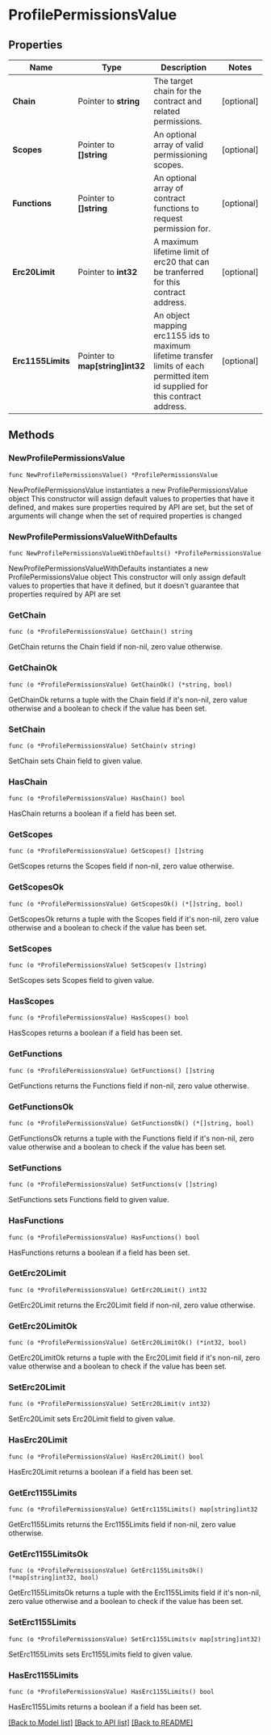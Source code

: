 # ProfilePermissionsValue

## Properties

Name | Type | Description | Notes
------------ | ------------- | ------------- | -------------
**Chain** | Pointer to **string** | The target chain for the contract and related permissions. | [optional] 
**Scopes** | Pointer to **[]string** | An optional array of valid permissioning scopes. | [optional] 
**Functions** | Pointer to **[]string** | An optional array of contract functions to request permission for. | [optional] 
**Erc20Limit** | Pointer to **int32** | A maximum lifetime limit of erc20 that can be tranferred for this contract address. | [optional] 
**Erc1155Limits** | Pointer to **map[string]int32** | An object mapping erc1155 ids to maximum lifetime transfer limits of each permitted item id supplied for this contract address. | [optional] 

## Methods

### NewProfilePermissionsValue

`func NewProfilePermissionsValue() *ProfilePermissionsValue`

NewProfilePermissionsValue instantiates a new ProfilePermissionsValue object
This constructor will assign default values to properties that have it defined,
and makes sure properties required by API are set, but the set of arguments
will change when the set of required properties is changed

### NewProfilePermissionsValueWithDefaults

`func NewProfilePermissionsValueWithDefaults() *ProfilePermissionsValue`

NewProfilePermissionsValueWithDefaults instantiates a new ProfilePermissionsValue object
This constructor will only assign default values to properties that have it defined,
but it doesn't guarantee that properties required by API are set

### GetChain

`func (o *ProfilePermissionsValue) GetChain() string`

GetChain returns the Chain field if non-nil, zero value otherwise.

### GetChainOk

`func (o *ProfilePermissionsValue) GetChainOk() (*string, bool)`

GetChainOk returns a tuple with the Chain field if it's non-nil, zero value otherwise
and a boolean to check if the value has been set.

### SetChain

`func (o *ProfilePermissionsValue) SetChain(v string)`

SetChain sets Chain field to given value.

### HasChain

`func (o *ProfilePermissionsValue) HasChain() bool`

HasChain returns a boolean if a field has been set.

### GetScopes

`func (o *ProfilePermissionsValue) GetScopes() []string`

GetScopes returns the Scopes field if non-nil, zero value otherwise.

### GetScopesOk

`func (o *ProfilePermissionsValue) GetScopesOk() (*[]string, bool)`

GetScopesOk returns a tuple with the Scopes field if it's non-nil, zero value otherwise
and a boolean to check if the value has been set.

### SetScopes

`func (o *ProfilePermissionsValue) SetScopes(v []string)`

SetScopes sets Scopes field to given value.

### HasScopes

`func (o *ProfilePermissionsValue) HasScopes() bool`

HasScopes returns a boolean if a field has been set.

### GetFunctions

`func (o *ProfilePermissionsValue) GetFunctions() []string`

GetFunctions returns the Functions field if non-nil, zero value otherwise.

### GetFunctionsOk

`func (o *ProfilePermissionsValue) GetFunctionsOk() (*[]string, bool)`

GetFunctionsOk returns a tuple with the Functions field if it's non-nil, zero value otherwise
and a boolean to check if the value has been set.

### SetFunctions

`func (o *ProfilePermissionsValue) SetFunctions(v []string)`

SetFunctions sets Functions field to given value.

### HasFunctions

`func (o *ProfilePermissionsValue) HasFunctions() bool`

HasFunctions returns a boolean if a field has been set.

### GetErc20Limit

`func (o *ProfilePermissionsValue) GetErc20Limit() int32`

GetErc20Limit returns the Erc20Limit field if non-nil, zero value otherwise.

### GetErc20LimitOk

`func (o *ProfilePermissionsValue) GetErc20LimitOk() (*int32, bool)`

GetErc20LimitOk returns a tuple with the Erc20Limit field if it's non-nil, zero value otherwise
and a boolean to check if the value has been set.

### SetErc20Limit

`func (o *ProfilePermissionsValue) SetErc20Limit(v int32)`

SetErc20Limit sets Erc20Limit field to given value.

### HasErc20Limit

`func (o *ProfilePermissionsValue) HasErc20Limit() bool`

HasErc20Limit returns a boolean if a field has been set.

### GetErc1155Limits

`func (o *ProfilePermissionsValue) GetErc1155Limits() map[string]int32`

GetErc1155Limits returns the Erc1155Limits field if non-nil, zero value otherwise.

### GetErc1155LimitsOk

`func (o *ProfilePermissionsValue) GetErc1155LimitsOk() (*map[string]int32, bool)`

GetErc1155LimitsOk returns a tuple with the Erc1155Limits field if it's non-nil, zero value otherwise
and a boolean to check if the value has been set.

### SetErc1155Limits

`func (o *ProfilePermissionsValue) SetErc1155Limits(v map[string]int32)`

SetErc1155Limits sets Erc1155Limits field to given value.

### HasErc1155Limits

`func (o *ProfilePermissionsValue) HasErc1155Limits() bool`

HasErc1155Limits returns a boolean if a field has been set.


[[Back to Model list]](../README.md#documentation-for-models) [[Back to API list]](../README.md#documentation-for-api-endpoints) [[Back to README]](../README.md)


